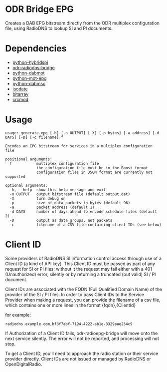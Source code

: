 ODR Bridge EPG
==============

Creates a DAB EPG bitstream directly from the ODR multiplex configuration file, using RadioDNS to lookup SI and PI documents.

# Dependencies

* [python-hybridspi](https://github.com/opendigitalradio/python-hybridspi)
* [odr-radiodns-bridge](https://github.com/opendigitalradio/odr-radiodns-bridge)
* [python-dabmot](https://github.com/opendigitalradio/python-dabmot)
* [python-mot-epg](https://github.com/opendigitalradio/python-mot-epg)
* [python-dabmsc](https://github.com/opendigitalradio/python-dabmsc)
* [isodate](https://pypi.python.org/pypi/isodate)
* [bitarray](https://pypi.python.org/pypi/bitarray)
* [crcmod](https://pypi.python.org/pypi/crcmod)

# Usage

```
usage: generate-epg [-h] [-o OUTPUT] [-X] [-p bytes] [-a address] [-d DAYS] [-D] [-c filename] f

Encodes an EPG bitstream for services in a multiplex configuration file

positional arguments:
  f           multiplex configuration file
              the configuration file must be in the Boost format
              configuration files in JSON format are currently not supported

optional arguments:
  -h, --help  show this help message and exit
  -o OUTPUT   output bitstream file (default output.dat)
  -X          turn debug on
  -p          size of data packets in bytes (default 96)
  -a          packet address (default 1)
  -d DAYS     number of days ahead to encode schedule files (default 2)
  -D          output as data groups, not packets
  -c          filename of a CSV file containing client IDs (see below)
```

# Client ID
Some providers of RadioDNS SI information control access through use of a Client ID (a kind of API key).
This Client ID must be passed as part of any request for SI or PI files; without it the request may fail
either with a 401 (Unauthorized) error, silently or by returning a truncated (but valid) SI / PI document.

Client IDs are associated with the FQDN (Full Qualified Domain Name) of the provider of the SI / PI files.
In order to pass Client IDs to the Service Provider when making a request, you can provide the filename
of a csv file, which contains one or more lines in the format
{fqdn},{ClientId}

for example:
```
radiodns.example.com,bf8f7abf-7194-4222-ab1e-3329aae254c9
```

If Authorization of a Client ID fails, odr-radioepg-bridge will move onto the next service silently. 
The error will not be reported, and processing will not stop.

To get a Client ID, you'll need to approach the radio station or their service provider directly.
Client IDs are not issued or managed by RadioDNS or OpenDigitalRadio.

